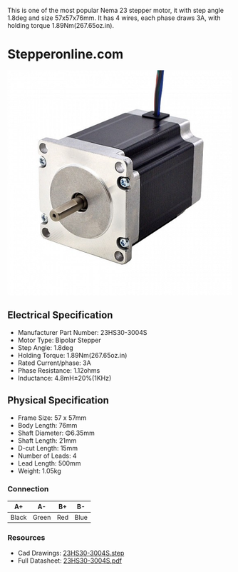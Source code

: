 This is one of the most popular Nema 23 stepper motor, it with step angle 1.8deg and size 57x57x76mm. It has 4 wires, each phase draws 3A, with holding torque 1.89Nm(267.65oz.in).

# Stepperonline.com

<img src="../images/23HS30-3004S.jpg" title="23HS30-3004S">

## Electrical Specification

 * Manufacturer Part Number: 23HS30-3004S
 * Motor Type: Bipolar Stepper
 * Step Angle: 1.8deg
 * Holding Torque: 1.89Nm(267.65oz.in)
 * Rated Current/phase: 3A
 * Phase Resistance: 1.12ohms
 * Inductance: 4.8mH±20%(1KHz)

## Physical Specification

 * Frame Size: 57 x 57mm
 * Body Length: 76mm
 * Shaft Diameter: Φ6.35mm
 * Shaft Length: 21mm
 * D-cut Length: 15mm
 * Number of Leads: 4
 * Lead Length: 500mm
 * Weight: 1.05kg

### Connection

| A+ | A- | B+ | B- | 
|-----|-----|-----|-----|
| Black | Green | Red | Blue |

### Resources

 * Cad Drawings: [23HS30-3004S.step](../CAD/23HS30-3004S.STEP)
 * Full Datasheet: [23HS30-3004S.pdf](../PDF/23HS30-3004S.pdf)
